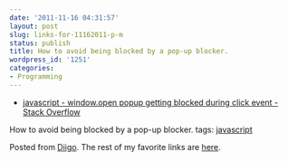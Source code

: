 ```yaml
---
date: '2011-11-16 04:31:57'
layout: post
slug: links-for-11162011-p-m
status: publish
title: How to avoid being blocked by a pop-up blocker.
wordpress_id: '1251'
categories:
- Programming
---
```



  * [javascript - window.open popup getting blocked during click event - Stack Overflow](http://stackoverflow.com/questions/6628949/window-open-popup-getting-blocked-during-click-event/6629045#6629045)


How to avoid being blocked by a pop-up blocker.
 tags:                      [javascript](http://www.diigo.com/user/eobrain/javascript)


Posted from [Diigo](http://www.diigo.com). The rest of my favorite links are [here](http://www.diigo.com/user/eobrain).
